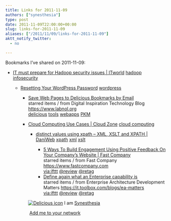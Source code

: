 ```yaml
---
title: Links for 2011-11-09
authors: ["synesthesia"]
type: post
date: 2011-11-09T22:00:00+00:00
slug: links-for-2011-11-09 
aliases: ["/2011/11/09/links-for-2011-11-09"]
aktt_notify_twitter:
  - no

---
```

Bookmarks I&#8217;ve shared on 2011-11-09:

  * [IT must prepare for Hadoop security issues | ITworld][1] 
    [hadoop][2] [infosecurity][3] </li> 
    
      * [Resetting Your WordPress Password][4] 
        [wordpress][5] </li> 
        
          * [Save Web Pages to Delicious Bookmarks by Email][6]  
            starred items / from Digital Inspiration Technology Blog https://www.labnol.org  
            [delicious][7] [tools][8] [webapps][9] [PKM][10] 
          * [Cloud Computing Use Cases | Cloud Zone][11] 
            [cloud computing][12] </li> 
            
              * [distinct values using xpath &#8211; XML, XSLT and XPATH | DaniWeb][13] 
                [xpath][14] [xml][15] [xslt][16] </li> 
                
                  * [5 Ways To Build Engagement Using Positive Feedback On Your Company&#8217;s Website | Fast Company][17]  
                    starred items / from Fast Company https://www.fastcompany.com  
                    [via:ifttt][18] [@review][19] [@retag][20] 
                  * [Define again what an Enterprise capability is][21]  
                    starred items / from Enterprise Architecture Development Matters https://it.toolbox.com/blogs/ea-matters  
                    [via:ifttt][18] [@review][19] [@retag][20] </ul> 
                
                <p class="deliciouslink">
                  <a href="https://del.icio.us/synesthesia" title="See all my bookmarks on del.icio.us"><img src="https://www.synesthesia.co.uk/images/deliciousicon.jpg" alt="Delicious icon" /></a>&nbsp;I am <a href="https://del.icio.us/synesthesia" title="See all my bookmarks on del.icio.us">Synesthesia</a>
                </p>
                
                <p class="deliciouslink">
                  <a href="https://del.icio.us/network?add=synesthesia" title="Add me to your del.icio.us network"><img src="https://www.synesthesia.co.uk/images/add.gif" alt="" /></a>&nbsp;<a href="https://del.icio.us/network?add=synesthesia" title="Add me to your del.icio.us network">Add me to your network</a>
                </p>

 [1]: https://www.itworld.com/open-source/222599/it-must-prepare-hadoop-security-issues
 [2]: https://www.delicious.com/synesthesia/hadoop
 [3]: https://www.delicious.com/synesthesia/infosecurity
 [4]: https://codex.wordpress.org/Resetting_Your_Password#Through_phpMyAdmin
 [5]: https://www.delicious.com/synesthesia/wordpress
 [6]: https://www.labnol.org/internet/bookmark-pages-by-email/20353/
 [7]: https://www.delicious.com/synesthesia/delicious
 [8]: https://www.delicious.com/synesthesia/tools
 [9]: https://www.delicious.com/synesthesia/webapps
 [10]: https://www.delicious.com/synesthesia/PKM
 [11]: https://cloud.dzone.com/articles/cloud-computing-use-cases
 [12]: https://www.delicious.com/synesthesia/cloud+computing
 [13]: https://www.daniweb.com/software-development/xml-xslt-and-xpath/threads/392631
 [14]: https://www.delicious.com/synesthesia/xpath
 [15]: https://www.delicious.com/synesthesia/xml
 [16]: https://www.delicious.com/synesthesia/xslt
 [17]: https://www.fastcompany.com/1792748/5-ways-to-use-positive-feedback-to-build-engagement?partner=rss&utm_source=feedburner&utm_medium=feed&utm_campaign=Feed:+fastcompany/headlines+(Fast+Company+Headlines)
 [18]: https://www.delicious.com/synesthesia/via%3Aifttt
 [19]: https://www.delicious.com/synesthesia/%40review
 [20]: https://www.delicious.com/synesthesia/%40retag
 [21]: https://it.toolbox.com/blogs/ea-matters/define-again-what-an-enterprise-capability-is-49125?rss=1